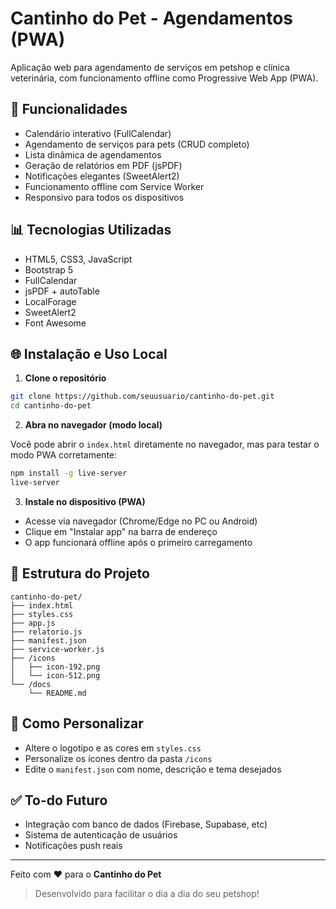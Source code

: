 # Cantinho do Pet - Agendamentos (PWA)

Aplicação web para agendamento de serviços em petshop e clínica veterinária, com funcionamento offline como Progressive Web App (PWA).

## 📄 Funcionalidades

- Calendário interativo (FullCalendar)
- Agendamento de serviços para pets (CRUD completo)
- Lista dinâmica de agendamentos
- Geração de relatórios em PDF (jsPDF)
- Notificações elegantes (SweetAlert2)
- Funcionamento offline com Service Worker
- Responsivo para todos os dispositivos

## 📊 Tecnologias Utilizadas

- HTML5, CSS3, JavaScript
- Bootstrap 5
- FullCalendar
- jsPDF + autoTable
- LocalForage
- SweetAlert2
- Font Awesome

## 🌐 Instalação e Uso Local

1. **Clone o repositório**

```bash
git clone https://github.com/seuusuario/cantinho-do-pet.git
cd cantinho-do-pet
```

2. **Abra no navegador (modo local)**

Você pode abrir o `index.html` diretamente no navegador, mas para testar o modo PWA corretamente:

```bash
npm install -g live-server
live-server
```

3. **Instale no dispositivo (PWA)**

- Acesse via navegador (Chrome/Edge no PC ou Android)
- Clique em "Instalar app" na barra de endereço
- O app funcionará offline após o primeiro carregamento

## 🔗 Estrutura do Projeto

```
cantinho-do-pet/
├── index.html
├── styles.css
├── app.js
├── relatorio.js
├── manifest.json
├── service-worker.js
├── /icons
│   ├── icon-192.png
│   └── icon-512.png
└── /docs
    └── README.md
```

## 🔧 Como Personalizar

- Altere o logotipo e as cores em `styles.css`
- Personalize os ícones dentro da pasta `/icons`
- Edite o `manifest.json` com nome, descrição e tema desejados

## ✅ To-do Futuro

- Integração com banco de dados (Firebase, Supabase, etc)
- Sistema de autenticação de usuários
- Notificações push reais

---

Feito com ❤️ para o **Cantinho do Pet**

> Desenvolvido para facilitar o dia a dia do seu petshop!
